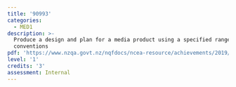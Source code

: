 ```yaml
---
title: '90993'
categories:
  - MED1
description: >-
  Produce a design and plan for a media product using a specified range of
  conventions
pdf: 'https://www.nzqa.govt.nz/nqfdocs/ncea-resource/achievements/2019/as90993.pdf'
level: '1'
credits: '3'
assessment: Internal
---
```


